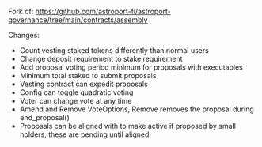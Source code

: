 Fork of: https://github.com/astroport-fi/astroport-governance/tree/main/contracts/assembly

Changes: 
- Count vesting staked tokens differently than normal users
- Change deposit requirement to stake requirement
- Add proposal voting period minimum for proposals with executables
- Minimum total staked to submit proposals
- Vesting contract can expedit proposals 
- Config can toggle quadratic voting
- Voter can change vote at any time
- Amend and Remove VoteOptions, Remove removes the proposal during end_proposal()
- Proposals can be aligned with to make active if proposed by small holders, these are pending until aligned
